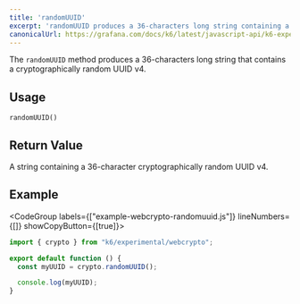 ```yaml
---
title: 'randomUUID'
excerpt: 'randomUUID produces a 36-characters long string containing a cryptographically random UUID v4.'
canonicalUrl: https://grafana.com/docs/k6/latest/javascript-api/k6-experimental/webcrypto/crypto/randomuuid/
---
```


The `randomUUID` method produces a 36-characters long string that contains a cryptographically random UUID v4.

## Usage

```
randomUUID()
```

## Return Value

A string containing a 36-character cryptographically random UUID v4.

## Example

<CodeGroup labels={["example-webcrypto-randomuuid.js"]} lineNumbers={[]} showCopyButton={[true]}>

```javascript
import { crypto } from "k6/experimental/webcrypto";

export default function () {
  const myUUID = crypto.randomUUID();

  console.log(myUUID);
}
```

</CodeGroup>